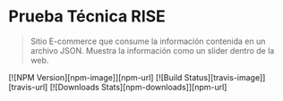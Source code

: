 # Prueba Técnica RISE
> Sitio E-commerce que consume la información contenida en un archivo JSON. Muestra la información como un slider dentro de la web.

[![NPM Version][npm-image]][npm-url]
[![Build Status][travis-image]][travis-url]
[![Downloads Stats][npm-downloads]][npm-url]

